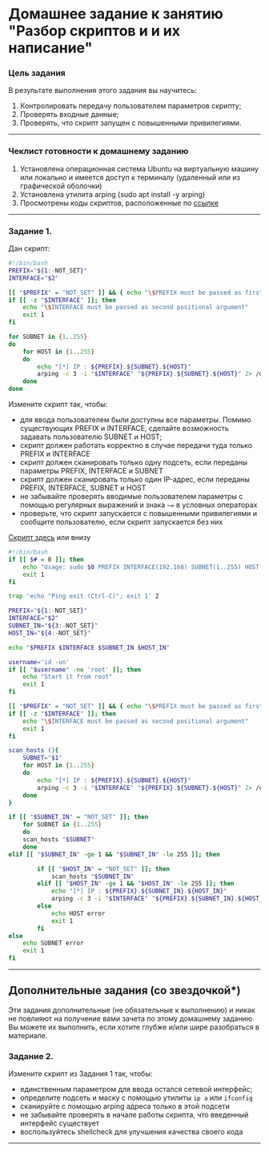 # Домашнее задание к занятию "Разбор скриптов и и их написание"

### Цель задания
В результате выполнения этого задания вы научитесь:
1. Контролировать передачу пользователем параметров скрипту;
2. Проверять входные данные;
3. Проверять, что скрипт запущен с повышенными привилегиями.
------

### Чеклист готовности к домашнему заданию

1. Установлена операционная система Ubuntu на виртуальную машину или локально и имеется доступ к терминалу (удаленный или из графической оболочки)
2. Установлена утилита arping (sudo apt install -y arping)
3. Просмотрены коды скриптов, расположенные по [ссылке](5-05/)
------

### Задание 1.


Дан скрипт:

```bash
#!/bin/bash
PREFIX="${1:-NOT_SET}"
INTERFACE="$2"

[[ "$PREFIX" = "NOT_SET" ]] && { echo "\$PREFIX must be passed as first positional argument"; exit 1; }
if [[ -z "$INTERFACE" ]]; then
    echo "\$INTERFACE must be passed as second positional argument"
    exit 1
fi

for SUBNET in {1..255}
do
	for HOST in {1..255}
	do
		echo "[*] IP : ${PREFIX}.${SUBNET}.${HOST}"
		arping -c 3 -i "$INTERFACE" "${PREFIX}.${SUBNET}.${HOST}" 2> /dev/null
	done
done
```


Измените скрипт так, чтобы:

- для ввода пользователем были доступны все параметры. Помимо существующих PREFIX и INTERFACE, сделайте возможность задавать пользователю SUBNET и HOST;
- скрипт должен работать корректно в случае передачи туда только PREFIX и INTERFACE
- скрипт должен сканировать только одну подсеть, если переданы параметры PREFIX, INTERFACE и SUBNET
- скрипт должен сканировать только один IP-адрес, если переданы PREFIX, INTERFACE, SUBNET и HOST
- не забывайте проверять вводимые пользователем параметры с помощью регулярных выражений и знака `~=` в условных операторах 
- проверьте, что скрипт запускается с повышенными привилегиями и сообщите пользователю, если скрипт запускается без них

[Скрипт здесь](scan_ip.sh) или внизу

```bash
#!/bin/bash
if [[ $# = 0 ]]; then
    echo "Usage: sudo $0 PREFIX INTERFACE(192.168) SUBNET(1..255) HOST(1..255)"
    exit 1
fi

trap 'echo "Ping exit (Ctrl-C)"; exit 1' 2

PREFIX="${1:-NOT_SET}"
INTERFACE="$2"
SUBNET_IN="${3:-NOT_SET}"
HOST_IN="${4:-NOT_SET}"

echo "$PREFIX $INTERFACE $SUBNET_IN $HOST_IN"

username='id -un'
if [[ "$username" -ne 'root' ]]; then
    echo "Start it from root"
    exit 1
fi

[[ "$PREFIX" = "NOT_SET" ]] && { echo "\$PREFIX must be passed as first positional argument"; exit 1; }
if [[ -z "$INTERFACE" ]]; then
    echo "\$INTERFACE must be passed as second positional argument"
    exit 1
fi

scan_hosts (){
    SUBNET="$1"
    for HOST in {1..255}
    do
        echo "[*] IP : ${PREFIX}.${SUBNET}.${HOST}"
        arping -c 3 -i "$INTERFACE" "${PREFIX}.${SUBNET}.${HOST}" 2> /dev/null
    done
}

if [[ "$SUBNET_IN" = "NOT_SET" ]]; then
    for SUBNET in {1..255}
    do
    scan_hosts "$SUBNET"
    done
elif [[ "$SUBNET_IN" -ge 1 && "$SUBNET_IN" -le 255 ]]; then

        if [[ "$HOST_IN" = "NOT_SET" ]]; then
            scan_hosts "$SUBNET_IN"
        elif [[ "$HOST_IN" -ge 1 && "$HOST_IN" -le 255 ]]; then
            echo "[*] IP : ${PREFIX}.${SUBNET_IN}.${HOST_IN}"
            arping -c 3 -i "$INTERFACE" "${PREFIX}.${SUBNET_IN}.${HOST_IN}" 2> /dev/null
        else
            echo HOST error
            exit 1
        fi
else
    echo SUBNET error
    exit 1
fi 
```

------

## Дополнительные задания (со звездочкой*)

Эти задания дополнительные (не обязательные к выполнению) и никак не повлияют на получение вами зачета по этому домашнему заданию. Вы можете их выполнить, если хотите глубже и/или шире разобраться в материале.

### Задание 2.

Измените скрипт из Задания 1 так, чтобы:

- единственным параметром для ввода остался сетевой интерфейс;
- определите подсеть и маску с помощью утилиты `ip a` или `ifconfig`
- сканируйте с помощью arping адреса только в этой подсети
- не забывайте проверять в начале работы скрипта, что введенный интерфейс существует 
- воспользуйтесь shellcheck для улучшения качества своего кода


------
